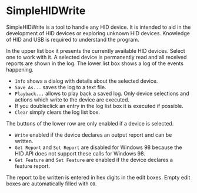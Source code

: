 # SimpleHIDWrite

SimpleHIDWrite is a tool to handle any HID device.
It is intended to aid in the development of HID devices or exploring unknown HID devices.
Knowledge of HID and USB is required to understand the program.

In the upper list box it presents the currently available HID devices. Select one to work with it.
A selected device is permanently read and all received reports are shown in the log.
The lower list box shows a log of the events happening.

- `Info` shows a dialog with details about the selected device.
- `Save As...` saves the log to a text file.
- `Playback...` allows to play back a saved log. Only device selections and actions which write to the device are executed.
- If you doubleclick an entry in the log list box it is executed if possible.
- `Clear` simply clears the log list box.

The buttons of the lower row are only enabled if a device is selected.
- `Write` enabled if the device declares an output report and can be written.
- `Get Report` and `Set Report` are disabled for Windows 98 because the HID API does not support these calls for Windows 98.
- `Get Feature` and `Set Feature` are enabled if the device declares a feature report.

The report to be written is entered in hex digits in the edit boxes.
Empty edit boxes are automatically filled with `00`.